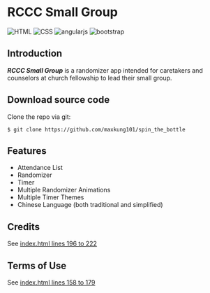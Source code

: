 # RCCC Small Group
![HTML](https://img.shields.io/badge/HTML-5-red.svg)
![CSS](https://img.shields.io/badge/CSS-3-blue.svg)
![angularjs](https://img.shields.io/badge/angularjs-v1.5.11-yellow.svg)
![bootstrap](https://img.shields.io/badge/bootstrap-v3.3.7-blue.svg)

Introduction
------------
***RCCC Small Group*** is a randomizer app intended for caretakers and counselors at church fellowship to lead their small group.

Download source code
--------------------
Clone the repo via git:
```
$ git clone https://github.com/maxkung101/spin_the_bottle
```
Features
--------
* Attendance List
* Randomizer
* Timer
* Multiple Randomizer Animations
* Multiple Timer Themes
* Chinese Language (both traditional and simplified)

Credits
-------
See [index.html lines 196 to 222](https://github.com/maxkung101/spin_the_bottle/blob/master/www/index.html#L196)

Terms of Use
------------
See [index.html lines 158 to 179](https://github.com/maxkung101/spin_the_bottle/blob/master/www/index.html#L158)
